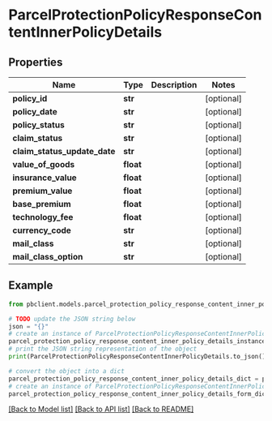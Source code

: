 # ParcelProtectionPolicyResponseContentInnerPolicyDetails


## Properties

Name | Type | Description | Notes
------------ | ------------- | ------------- | -------------
**policy_id** | **str** |  | [optional] 
**policy_date** | **str** |  | [optional] 
**policy_status** | **str** |  | [optional] 
**claim_status** | **str** |  | [optional] 
**claim_status_update_date** | **str** |  | [optional] 
**value_of_goods** | **float** |  | [optional] 
**insurance_value** | **float** |  | [optional] 
**premium_value** | **float** |  | [optional] 
**base_premium** | **float** |  | [optional] 
**technology_fee** | **float** |  | [optional] 
**currency_code** | **str** |  | [optional] 
**mail_class** | **str** |  | [optional] 
**mail_class_option** | **str** |  | [optional] 

## Example

```python
from pbclient.models.parcel_protection_policy_response_content_inner_policy_details import ParcelProtectionPolicyResponseContentInnerPolicyDetails

# TODO update the JSON string below
json = "{}"
# create an instance of ParcelProtectionPolicyResponseContentInnerPolicyDetails from a JSON string
parcel_protection_policy_response_content_inner_policy_details_instance = ParcelProtectionPolicyResponseContentInnerPolicyDetails.from_json(json)
# print the JSON string representation of the object
print(ParcelProtectionPolicyResponseContentInnerPolicyDetails.to_json())

# convert the object into a dict
parcel_protection_policy_response_content_inner_policy_details_dict = parcel_protection_policy_response_content_inner_policy_details_instance.to_dict()
# create an instance of ParcelProtectionPolicyResponseContentInnerPolicyDetails from a dict
parcel_protection_policy_response_content_inner_policy_details_form_dict = parcel_protection_policy_response_content_inner_policy_details.from_dict(parcel_protection_policy_response_content_inner_policy_details_dict)
```
[[Back to Model list]](../README.md#documentation-for-models) [[Back to API list]](../README.md#documentation-for-api-endpoints) [[Back to README]](../README.md)


